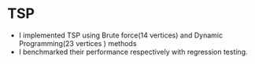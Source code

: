 # TSP

- I implemented TSP using Brute force(14 vertices) and Dynamic Programming(23 vertices ) methods 
- I benchmarked their performance respectively with regression testing.
